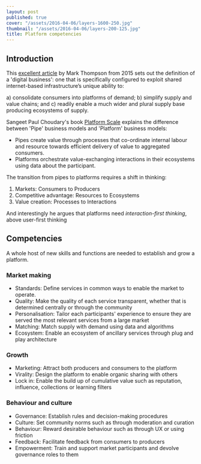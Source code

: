 ```yaml
---
layout: post
published: true
cover: "/assets/2016-04-06/layers-1600-250.jpg"
thumbnail: "/assets/2016-04-06/layers-200-125.jpg"
title: Platform competencies
---
```


## Introduction
This [excellent article](http://www.computerweekly.com/opinion/Where-next-for-UK-government-as-a-platform) by Mark Thompson from 2015 sets out the definition of a 'digital business': one that is specifically configured to exploit shared internet-based infrastructure’s unique ability to:

a) consolidate consumers into platforms of demand;
b) simplify supply and value chains; and
c) readily enable a much wider and plural supply base producing ecosystems of supply.

Sangeet Paul Choudary's book [Platform Scale](https://www.amazon.co.uk/Platform-Scale-emerging-business-investment/dp/9810967586) explains the difference between 'Pipe' business models and 'Platform' business models:
* Pipes create value through processes that co-ordinate internal labour and resource towards efficient delivery of value to aggregated consumers.
* Platforms orchestrate value-exchanging interactions in their ecosystems using data about the participant.

The transition from pipes to platforms requires a shift in thinking:
1. Markets: Consumers to Producers
2. Competitive advantage: Resources to Ecosystems
3. Value creation: Processes to Interactions

And interestingly he argues that platforms need _interaction-first thinking_, above user-first thinking

## Competencies
A whole host of new skills and functions are needed to establish and grow a platform.
### Market making
* Standards: Define services in common ways to enable the market to operate.
* Quality: Make the quality of each service transparent, whether that is determined centrally or through the community
* Personalisation: Tailor each participants' experience to ensure they are served the most relevant services from a large market
* Matching: Match supply with demand using data and algorithms
* Ecosystem: Enable an ecosystem of ancillary services through plug and play architecture

### Growth
* Marketing: Attract both producers and consumers to the platform
* Virality: Design the platform to enable organic sharing with others
* Lock in: Enable the build up of cumulative value such as reputation, influence, collections or learning filters

### Behaviour and culture
* Governance: Establish rules and decision-making procedures
* Culture: Set community norms such as through moderation and curation
* Behaviour: Reward desirable behaviour such as through UX or using friction
* Feedback: Facilitate feedback from consumers to producers
* Empowerment: Train and support market participants and devolve governance roles to them
